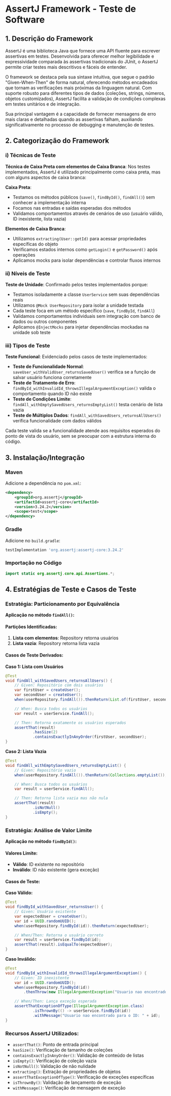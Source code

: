 # AssertJ Framework - Teste de Software

## 1. Descrição do Framework

AssertJ é uma biblioteca Java que fornece uma API fluente para escrever assertivas em testes. Desenvolvida para oferecer melhor legibilidade e expressividade comparada às assertivas tradicionais do JUnit, o AssertJ permite criar testes mais descritivos e fáceis de entender.

O framework se destaca pela sua sintaxe intuitiva, que segue o padrão "Given-When-Then" de forma natural, oferecendo métodos encadeados que tornam as verificações mais próximas da linguagem natural. Com suporte robusto para diferentes tipos de dados (coleções, strings, números, objetos customizados), AssertJ facilita a validação de condições complexas em testes unitários e de integração.

Sua principal vantagem é a capacidade de fornecer mensagens de erro mais claras e detalhadas quando as assertivas falham, auxiliando significativamente no processo de debugging e manutenção de testes.

## 2. Categorização do Framework

### i) Técnicas de Teste

**Técnica de Caixa Preta com elementos de Caixa Branca**: Nos testes implementados, AssertJ é utilizado principalmente como caixa preta, mas com alguns aspectos de caixa branca:

**Caixa Preta**:

- Testamos os métodos públicos (`save()`, `findById()`, `findAll()`) sem conhecer a implementação interna
- Focamos nas entradas e saídas esperadas dos métodos
- Validamos comportamentos através de cenários de uso (usuário válido, ID inexistente, lista vazia)

**Elementos de Caixa Branca**:

- Utilizamos `extracting(User::getId)` para acessar propriedades específicas do objeto
- Verificamos estados internos como `getLogin()` e `getPassword()` após operações
- Aplicamos mocks para isolar dependências e controlar fluxos internos

### ii) Níveis de Teste

**Teste de Unidade**: Confirmado pelos testes implementados porque:

- Testamos isoladamente a classe `UserService` sem suas dependências reais
- Utilizamos `@Mock UserRepository` para isolar a unidade testada
- Cada teste foca em um método específico (`save`, `findById`, `findAll`)
- Validamos comportamentos individuais sem integração com banco de dados ou outros componentes
- Aplicamos `@InjectMocks` para injetar dependências mockadas na unidade sob teste

### iii) Tipos de Teste

**Teste Funcional**: Evidenciado pelos casos de teste implementados:

- **Teste de Funcionalidade Normal**: `saveUser_withValidUser_returnsSavedUser()` verifica se a função de salvar usuário funciona corretamente
- **Teste de Tratamento de Erro**: `findById_withInvalidId_throwsIllegalArgumentException()` valida o comportamento quando ID não existe
- **Teste de Condições Limite**: `findAll_withEmptySavedUsers_returnsEmptyList()` testa cenário de lista vazia
- **Teste de Múltiplos Dados**: `findAll_withSavedUsers_returnsAllUsers()` verifica funcionalidade com dados válidos

Cada teste valida se a funcionalidade atende aos requisitos esperados do ponto de vista do usuário, sem se preocupar com a estrutura interna do código.

## 3. Instalação/Integração

### Maven

Adicione a dependência no `pom.xml`:

```xml
<dependency>
    <groupId>org.assertj</groupId>
    <artifactId>assertj-core</artifactId>
    <version>3.24.2</version>
    <scope>test</scope>
</dependency>
```

### Gradle

Adicione no `build.gradle`:

```gradle
testImplementation 'org.assertj:assertj-core:3.24.2'
```

### Importação no Código

```java
import static org.assertj.core.api.Assertions.*;
```

## 4. Estratégias de Teste e Casos de Teste

### Estratégia: Particionamento por Equivalência

**Aplicação no método `findAll()`:**

#### Partições Identificadas:

1. **Lista com elementos**: Repository retorna usuários
2. **Lista vazia**: Repository retorna lista vazia

#### Casos de Teste Derivados:

**Caso 1: Lista com Usuários**

```java
@Test
void findAll_withSavedUsers_returnsAllUsers() {
    // Given: Repositório com dois usuários
    var firstUser = createUser();
    var secondUser = createUser();
    when(userRepository.findAll()).thenReturn(List.of(firstUser, secondUser));

    // When: Busca todos os usuários
    var result = userService.findAll();

    // Then: Retorna exatamente os usuários esperados
    assertThat(result)
            .hasSize(2)
            .containsExactlyInAnyOrder(firstUser, secondUser);
}
```

**Caso 2: Lista Vazia**

```java
@Test
void findAll_withEmptySavedUsers_returnsEmptyList() {
    // Given: Repositório vazio
    when(userRepository.findAll()).thenReturn(Collections.emptyList());

    // When: Busca todos os usuários
    var result = userService.findAll();

    // Then: Retorna lista vazia mas não nula
    assertThat(result)
            .isNotNull()
            .isEmpty();
}
```

### Estratégia: Análise de Valor Limite

**Aplicação no método `findById()`:**

#### Valores Limite:

- **Válido**: ID existente no repositório
- **Inválido**: ID não existente (gera exceção)

#### Casos de Teste:

**Caso Válido:**

```java
@Test
void findById_withSavedUser_returnsUser() {
    // Given: Usuário existente
    var expectedUser = createUser();
    var id = UUID.randomUUID();
    when(userRepository.findById(id)).thenReturn(expectedUser);

    // When/Then: Retorna o usuário correto
    var result = userService.findById(id);
    assertThat(result).isEqualTo(expectedUser);
}
```

**Caso Inválido:**

```java
@Test
void findById_withInvalidId_throwsIllegalArgumentException() {
    // Given: ID inexistente
    var id = UUID.randomUUID();
    when(userRepository.findById(id))
        .thenThrow(new IllegalArgumentException("Usuario nao encontrado para o ID: " + id));

    // When/Then: Lança exceção esperada
    assertThatExceptionOfType(IllegalArgumentException.class)
            .isThrownBy(() -> userService.findById(id))
            .withMessage("Usuario nao encontrado para o ID: " + id);
}
```

### Recursos AssertJ Utilizados:

- `assertThat()`: Ponto de entrada principal
- `hasSize()`: Verificação de tamanho de coleções
- `containsExactlyInAnyOrder()`: Validação de conteúdo de listas
- `isEmpty()`: Verificação de coleção vazia
- `isNotNull()`: Validação de não nulidade
- `extracting()`: Extração de propriedades de objetos
- `assertThatExceptionOfType()`: Verificação de exceções específicas
- `isThrownBy()`: Validação de lançamento de exceção
- `withMessage()`: Verificação de mensagem de exceção
